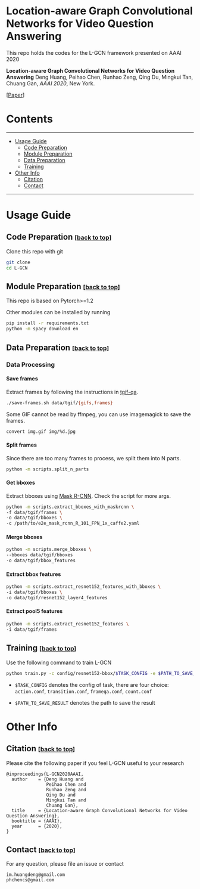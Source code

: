 # <span id="title"> Location-aware Graph Convolutional Networks for Video Question Answering </span>

This repo holds the codes for the L-GCN framework presented on AAAI 2020

**Location-aware Graph Convolutional Networks for Video Question Answering**
Deng Huang, Peihao Chen, Runhao Zeng, Qing Du, Mingkui Tan, Chuang Gan, *AAAI 2020*, New York.

[[Paper]()]



# Contents

---
- [Usage Guide](#usage-guide)
    - [Code Preparation](#code)
    - [Module Preparation](#module)
    - [Data Preparation](#data)
    - [Training](#training)
- [Other Info](#other-info)
    - [Citation](#citation)
    - [Contact](#contact)
---



#  Usage Guide

## <span id="code"> Code Preparation <font size=3>[[back to top](#title)]</font> </span>

Clone this repo with git

```bash
git clone
cd L-GCN
```

## <span id="module"> Module Preparation <font size=3>[[back to top](#title)]</font> </span>

This repo is based on Pytorch>=1.2

Other modules can be installed by running

```bash
pip install -r requirements.txt
python -m spacy download en
```

## <span id="data"> Data Preparation <font size=3>[[back to top](#title)]</font> </span>

### Data Processing

#### Save frames
Extract frames by following the instructions in [tgif-qa].

```bash
./save-frames.sh data/tgif/{gifs,frames}
```

Some GIF cannot be read by ffmpeg, you can use imagemagick to save the frames.

```bash
convert img.gif img/%d.jpg
```

#### Split frames

Since there are too many frames to process, we split them into N parts.

```bash
python -m scripts.split_n_parts
```

#### Get bboxes

Extract bboxes using [Mask R-CNN]. Check the script for more args.

```bash
python -m scripts.extract_bboxes_with_maskrcnn \
-f data/tgif/frames \
-o data/tgif/bboxes \
-c /path/to/e2e_mask_rcnn_R_101_FPN_1x_caffe2.yaml
```

#### Merge bboxes

```bash
python -m scripts.merge_bboxes \
--bboxes data/tgif/bboxes
-o data/tgif/bbox_features
```

#### Extract bbox features

```bash
python -m scripts.extract_resnet152_features_with_bboxes \
-i data/tgif/bboxes \
-o data/tgif/resnet152_layer4_features
```

#### Extract pool5 features

```bash
python -m scripts.extract_resnet152_features \
-i data/tgif/frames
```


## <span id="training"> Training <font size=3>[[back to top](#title)]</font> </span>

Use the following command to train L-GCN

```bash
python train.py -c config/resnet152-bbox/$TASK_CONFIG -e $PATH_TO_SAVE_RESULT
```

- `$TASK_CONFIG` denotes the config of task, there are four choice: `action.conf`, `transition.conf`, `frameqa.conf`, `count.conf`

- `$PATH_TO_SAVE_RESULT` denotes the path to save the result



# Other Info

## <span id="citation"> Citation <font size=3>[[back to top](#title)]</font> </span>

Please cite the following paper if you feel L-GCN useful to your research

```
@inproceedings{L-GCN2020AAAI,
  author    = {Deng Huang and
               Peihao Chen and
               Runhao Zeng and
               Qing Du and
               Mingkui Tan and
               Chuang Gan},
  title     = {Location-aware Graph Convolutional Networks for Video Question Answering},
  booktitle = {AAAI},
  year      = {2020},
}
```

## <span id="contact"> Contact <font size=3>[[back to top](#title)]</font> </span>

For any question, please file an issue or contact

```
im.huangdeng@gmail.com
phchencs@gmail.com
```

[Mask R-CNN]: (https://github.com/facebookresearch/maskrcnn-benchmark)
[tgif-qa]: (https://github.com/YunseokJANG/tgif-qa)